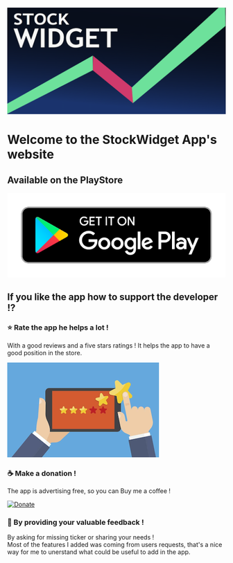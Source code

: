 ![StockWidget](/images/feature.png)
# Welcome to the StockWidget App's website

## Available on the PlayStore

[![Download the application](/images/playstore.png)](https://play.google.com/store/apps/details?id=com.stock.widget)

## If you like the app how to support the developer !?

### ⭐ Rate the app he helps a lot !

With a good reviews and a five stars ratings ! It helps the app to have a good position in the store. 

[![Rate the app](/images/rate-us.png)](https://play.google.com/store/apps/details?id=com.stock.widget)

### ☕ Make a donation !

The app is advertising free, so you can Buy me a coffee !

[![Donate](https://img.shields.io/badge/Donate-PayPal-green.svg)](https://www.paypal.com/paypalme/stockwidget)

### 💬 By providing your valuable feedback !

By asking for missing ticker or sharing your needs !  
Most of the features I added was coming from users requests, that's a nice way for me to unerstand what could be useful to add in the app.
